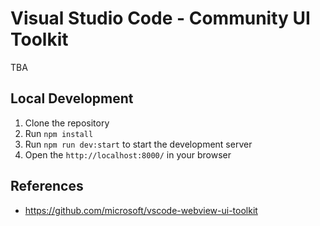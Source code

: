# Visual Studio Code - Community UI Toolkit

TBA

## Local Development

1. Clone the repository
2. Run `npm install`
3. Run `npm run dev:start` to start the development server
4. Open the `http://localhost:8000/` in your browser

## References

- <https://github.com/microsoft/vscode-webview-ui-toolkit>
